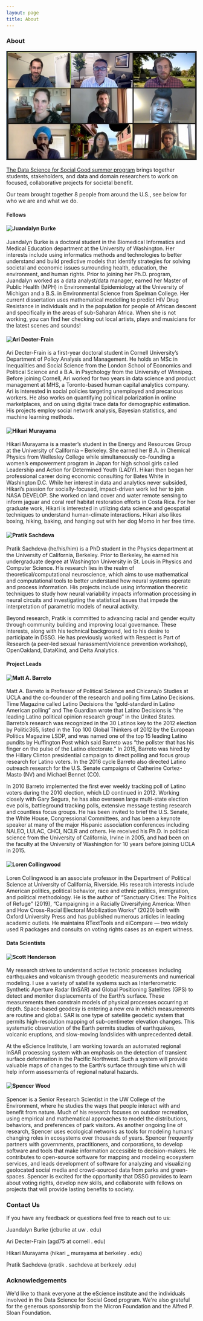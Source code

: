 ```yaml
---
layout: page
title: About
---
```


### About
![](assets/img/photos/DSSG-voting-equity-team-jpg.jpg)<!---->

[The Data Science for Social Good summer program](https://escience.washington.edu/dssg/) brings together students, stakeholders, and data and domain researchers to work on focused, collaborative projects for societal benefit.

Our team brought together 8 people from around the U.S., see below for who we are and what we do.
<br>



#### Fellows

<div style="clear: both;">
  <div style="float: left; margin-right 10px;">
    <img src = "{{ site.url }}{{ site.baseurl }}/assets/img/photos/Burke-Juandalyn-Headshot-scaled.jpg" width = "125">
  </div>
  <div>
    <h4>Juandalyn Burke</h4>
    <p>Juandalyn Burke is a doctoral student in the Biomedical Informatics and Medical Education department at the University of Washington. Her interests include using informatics methods and technologies to better understand and build predictive models that identify strategies for solving societal and economic issues surrounding health, education, the environment, and human rights. Prior to joining her Ph.D. program, Juandalyn worked as a data analyst/data manager, earned her Master of Public Health (MPH) in Environmental Epidemiology at the University of Michigan and a B.S. in Environmental Science from Spelman College. Her current dissertation uses mathematical modelling to predict HIV Drug Resistance in individuals and in the population for people of African descent and specifically in the areas of sub-Saharan Africa. When she is not working, you can find her checking out local artists, plays and musicians for the latest scenes and sounds!</p>
  </div>
</div>

<div style="clear: both;">
  <div style="float: left; margin-right 10px;">
    <img src = "{{ site.url }}{{ site.baseurl }}/assets/img/photos/Decter-Frain-Ari-Headshot-scaled.jpg" width = "125">
  </div>
  <div>
    <h4>Ari Decter-Frain</h4>
    <p>Ari Decter-Frain is a first-year doctoral student in Cornell University’s Department of Policy Analysis and Management. He holds an MSc in Inequalities and Social Science from the London School of Economics and Political Science and a B.A. in Psychology from the University of Winnipeg. Before joining Cornell, Ari worked for two years in data science and product management at MHS, a Toronto-based human capital analytics company.
Ari is interested in social policies targeting unemployed and precarious workers. He also works on quantifying political polarization in online marketplaces, and on using digital trace data for demographic estimation. His projects employ social network analysis, Bayesian statistics, and machine learning methods.</p>
  </div>
</div>

<div style="clear: both;">
  <div style="float: left; margin-right 10px;">
    <img src = "{{ site.url }}{{ site.baseurl }}/assets/img/photos/Murayama-Hikari-Headshot.jpg" width = "125">
  </div>
  <div>
    <h4>Hikari Murayama</h4>
    <p>Hikari Murayama is a master’s student in the Energy and Resources Group at the University of California – Berkeley. She earned her B.A. in Chemical Physics from Wellesley College while simultaneously co-founding a women’s empowerment program in Japan for high school girls called Leadership and Action for Determined Youth (LADY). Hikari then began her professional career doing economic consulting for Bates White in Washington D.C. While her interest in data and analytics never subsided, Hikari’s passion for socially-focused, impact-driven work led her to join NASA DEVELOP. She worked on land cover and water remote sensing to inform jaguar and coral reef habitat restoration efforts in Costa Rica. For her graduate work, Hikari is interested in utilizing data science and geospatial techniques to understand human-climate interactions. Hikari also likes boxing, hiking, baking, and hanging out with her dog Momo in her free time.</p>
  </div>
</div>

<div style="clear: both;">
  <div style="float: left; margin-right 10px;">
    <img src = "{{ site.url }}{{ site.baseurl }}/assets/img/photos/Sachdeva-Pratik-Headshot.jpg" width = "125">
  </div>
  <div>
    <h4>Pratik Sachdeva</h4>
     <p>Pratik Sachdeva (he/his/him) is a PhD student in the Physics department at the University of California, Berkeley. Prior to Berkeley, he earned his undergraduate degree at Washington University in St. Louis in Physics and Computer Science. His research lies in the realm of theoretical/computational neuroscience, which aims to use mathematical and computational tools to better understand how neural systems operate and process information. His projects include using information theoretic techniques to study how neural variability impacts information processing in neural circuits and investigating the statistical issues that impede the interpretation of parametric models of neural activity.</p>
     <p>Beyond research, Pratik is committed to advancing racial and gender equity through community building and improving local governance. These interests, along with his technical background, led to his desire to participate in DSSG. He has previously worked with Respect is Part of Research (a peer-led sexual harassment/violence prevention workshop), OpenOakland, DataKind, and Delta Analytics.</p>
  </div>
</div>


#### Project Leads

<div style="clear: both;">
  <div style="float: left; margin-right 10px;">
    <img src = "{{ site.url }}{{ site.baseurl }}/assets/img/photos/Matt-Barreto-headshot.jpg" width = "125">
  </div>
  <div>
    <h4>Matt A. Barreto</h4>
     <p>Matt A. Barreto is Professor of Political Science and Chicana/o Studies at UCLA and the co-founder of the research and polling firm Latino Decisions. Time Magazine called Latino Decisions the “gold-standard in Latino American polling” and The Guardian wrote that Latino Decisions is “the leading Latino political opinion research group” in the United States. Barreto’s research was recognized in the 30 Latinos key to the 2012 election by Politic365, listed in the Top 100 Global Thinkers of 2012 by the European Politics Magazine LSDP, and was named one of the top 15 leading Latino pundits by Huffington Post which said Barreto was “the pollster that has his finger on the pulse of the Latino electorate.” In 2015, Barreto was hired by the Hillary Clinton presidential campaign to direct polling and focus group research for Latino voters. In the 2016 cycle Barreto also directed Latino outreach research for the U.S. Senate campaigns of Catherine Cortez-Masto (NV) and Michael Bennet (CO).</p>
<p>In 2010 Barreto implemented the first ever weekly tracking poll of Latino voters during the 2010 election, which LD continued in 2012. Working closely with Gary Segura, he has also overseen large multi-state election eve polls, battleground tracking polls, extensive message testing research and countless focus groups. He has been invited to brief the U.S. Senate, the White House, Congressional Committees, and has been a keynote speaker at many of the major Hispanic association conferences including NALEO, LULAC, CHCI, NCLR and others. He received his Ph.D. in political science from the University of California, Irvine in 2005, and had been on the faculty at the University of Washington for 10 years before joining UCLA in 2015.</p>
  </div>
</div>

<div style="clear: both;">
  <div style="float: left; margin-right 10px;">
    <img src = "{{ site.url }}{{ site.baseurl }}/assets/img/photos/Collingwood-Loren-Headshot.jpg" width = "125">
  </div>
  <div>
    <h4>Loren Collingwood</h4>
     <p>Loren Collingwood is an associate professor in the Department of Political Science at University of California, Riverside. His research interests include American politics, political behavior, race and ethnic politics, immigration, and political methodology. He is the author of “Sanctuary Cities: The Politics of Refuge” (2019), “Campaigning in a Racially Diversifying America: When and How Cross-Racial Electoral Mobilization Works” (2020) both with Oxford University Press and has published numerous articles in leading academic outlets. He maintains RTextTools and eiCompare — two widely used R packages and consults on voting rights cases as an expert witness.</p>
  </div>
</div>


#### Data Scientists

<div style="clear: both;">
  <div style="float: left; margin-right 10px;">
    <img src = "{{ site.url }}{{ site.baseurl }}/assets/img/photos/Scott-Henderson.jpg" width = "125">
  </div>
  <div>
    <h4>Scott Henderson</h4>
     <p>My research strives to understand active tectonic processes including earthquakes and volcanism through geodetic measurements and numerical modeling. I use a variety of satellite systems such as Interferometric Synthetic Aperture Radar (InSAR) and Global Positioning Satellites (GPS) to detect and monitor displacements of the Earth’s surface. These measurements then constrain models of physical processes occurring at depth.
Space-based geodesy is entering a new era in which measurements are routine and global. SAR is one type of satellite geodetic system that permits high-resolution mapping of sub-centimeter elevation changes. This systematic observation of the Earth permits studies of earthquakes, volcanic eruptions, and slow-moving landslides with unprecedented detail.</p>
  <p> At the eScience Institute, I am working towards an automated regional InSAR processing system with an emphasis on the detection of transient surface deformation in the Pacific Northwest. Such a system will provide valuable maps of changes to the Earth’s surface through time which will help inform assessments of regional natural hazards. </p>
  </div>
</div>

<div style="clear: both;">
  <div style="float: left; margin-right 10px;">
    <img src = "{{ site.url }}{{ site.baseurl }}/assets/img/photos/Spencer-Wood-2.jpg" width = "125">
  </div>
  <div>
    <h4>Spencer Wood</h4>
     <p>Spencer is a Senior Research Scientist in the UW College of the Environment, where he studies the ways that people interact with and benefit from nature. Much of his research focuses on outdoor recreation, using empirical and mathematical approaches to model the distributions, behaviors, and preferences of park visitors. As another ongoing line of research, Spencer uses ecological networks as tools for modeling humans’ changing roles in ecosystems over thousands of years. Spencer frequently partners with governments, practitioners, and corporations, to develop software and tools that make information accessible to decision-makers. He contributes to open-source software for mapping and modeling ecosystem services, and leads development of software for analyzing and visualizing geolocated social media and crowd-sourced data from parks and green-spaces. Spencer is excited for the opportunity that DSSG provides to learn about voting rights, develop new skills, and collaborate with fellows on projects that will provide lasting benefits to society.</p>
  </div>
</div>


### Contact Us
If you have any feedback or questions feel free to reach out to us:

Juandalyn Burke (jcburke at uw . edu)

Ari Decter-Frain (agd75 at cornell . edu)

Hikari Murayama (hikari _ murayama at berkeley . edu)

Pratik Sachdeva (pratik . sachdeva at berkeely .edu)



### Acknowledgements


We'd like to thank everyone at the eScience institute and the individuals involved in the Data Science for Social Good program. We're also grateful for the generous sponsorship from the Micron Foundation and the Alfred P. Sloan Foundation.
